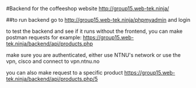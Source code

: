 #Backend for the coffeeshop website http://group15.web-tek.ninja/

##to run backend go to http://group15.web-tek.ninja/phpmyadmin and login

to test the backend and see if it runs without the frontend, you can make postman requests for example: https://group15.web-tek.ninja/backend/api/products.php

make sure you are authenticated, either use NTNU's network or use the vpn, cisco and connect to vpn.ntnu.no

you can also make request to a specific product  https://group15.web-tek.ninja/backend/api/products.php/5
